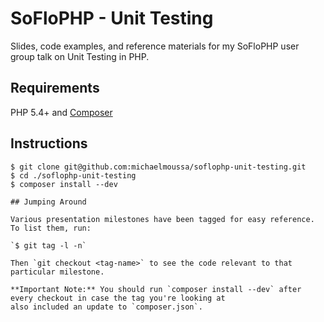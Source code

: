 # SoFloPHP - Unit Testing

Slides, code examples, and reference materials for my SoFloPHP user group talk on Unit Testing in PHP.

## Requirements

PHP 5.4+ and [Composer](https://getcomposer.org/)

## Instructions

```
$ git clone git@github.com:michaelmoussa/soflophp-unit-testing.git
$ cd ./soflophp-unit-testing
$ composer install --dev

## Jumping Around

Various presentation milestones have been tagged for easy reference. To list them, run:

`$ git tag -l -n`

Then `git checkout <tag-name>` to see the code relevant to that particular milestone.

**Important Note:** You should run `composer install --dev` after every checkout in case the tag you're looking at
also included an update to `composer.json`.
